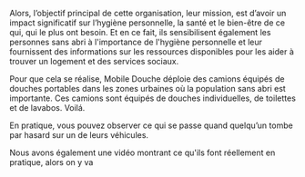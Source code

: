 Alors, l’objectif principal de cette organisation, leur mission, est d’avoir un impact significatif sur l’hygiène personnelle, la santé et le bien-être de ce qui, qui le plus ont besoin. Et en ce fait, ils sensibilisent également les personnes sans abri à l'importance de l'hygiène personnelle  et leur fournissent des informations sur les ressources disponibles pour les aider à trouver un logement et des services sociaux.

Pour que cela se réalise, Mobile Douche déploie des camions équipés de douches portables dans les zones urbaines où la population sans abri est importante. Ces camions sont équipés de douches individuelles, de toilettes et de lavabos. Voilá.

En pratique, vous pouvez observer ce qui se passe quand quelqu’un tombe par hasard sur un de leurs véhicules.

Nous avons également une vidéo montrant ce qu'ils font réellement en pratique, alors on y va